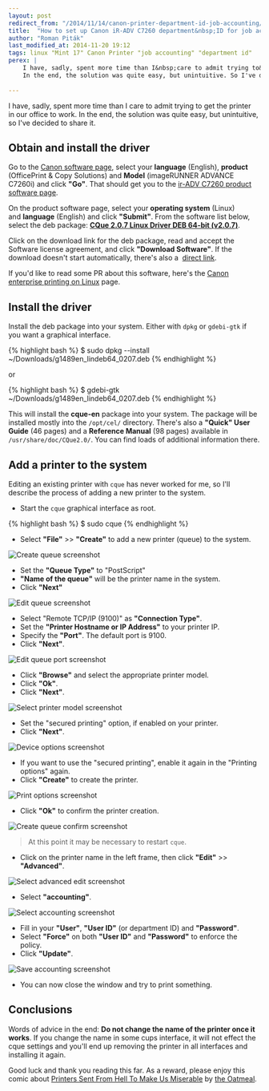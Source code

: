 ```yaml
---
layout: post
redirect_from: "/2014/11/14/canon-printer-department-id-job-accounting/"
title:  "How to set up Canon iR-ADV C7260 department&nbsp;ID for job accounting on Mint&nbsp;17"
author: "Roman Piták"
last_modified_at: 2014-11-20 19:12
tags: linux "Mint 17" Canon Printer "job accounting" "department id"
perex: |
    I have, sadly, spent more time than I&nbsp;care to admit trying to&nbsp;get the&nbsp;printer in&nbsp;our&nbsp;office to&nbsp;work.
    In the end, the solution was quite easy, but unintuitive. So I've decided to share it
    
---
```


I have, sadly, spent more time than I&nbsp;care to admit trying to&nbsp;get the&nbsp;printer in&nbsp;our&nbsp;office to&nbsp;work.
In the end, the solution was quite easy, but unintuitive, so I've decided to share it.  

## Obtain and install the driver

Go to the [Canon software page](http://software.canon-europe.com/), select your
**language** (English), **product** (OfficePrint &&nbsp;Copy Solutions) and&nbsp;**Model** 
(imageRUNNER ADVANCE C7260i) and&nbsp;click&nbsp;**"Go"**. That should get you to 
the&nbsp;[ir-ADV C7260 product software page](http://software.canon-europe.com/products/0011103.asp).   

On the&nbsp;product software page, select your&nbsp;**operating system** (Linux) and&nbsp;**language**
(English) and&nbsp;click&nbsp;**"Submit"**. From the&nbsp;software list below, select the&nbsp;deb&nbsp;package: 
**[CQue 2.0.7 Linux Driver DEB 64-bit (v2.0.7)](http://software.canon-europe.com/software/0045505.asp)**.

Click on the download link for the deb package,
read and accept the Software license agreement, 
and click **"Download Software"**. 
If the download doesn't start automatically, there's also a&nbsp;
[direct link](http://files.canon-europe.com/files/soft45505/software/g1489en_lindeb64_0207.deb).

If you'd like to read some PR about this software, here's 
the&nbsp;[Canon enterprise printing on Linux](http://www.canon-europe.com/For_Work/Solutions/enterpriseprint/#Linux_Printing)
page.

## Install the driver 

Install the deb package into your system. Either with `dpkg` or `gdebi-gtk` if you want a graphical interface.  

{% highlight bash %}
$ sudo dpkg --install ~/Downloads/g1489en_lindeb64_0207.deb
{% endhighlight %}

or

{% highlight bash %}
$ gdebi-gtk ~/Downloads/g1489en_lindeb64_0207.deb
{% endhighlight %}

This will install the **cque-en** package into your system.
The package will be installed mostly into the `/opt/cel/` directory.
There's also a **"Quick" User Guide** (46 pages) and a **Reference Manual** (98 pages) available in `/usr/share/doc/CQue2.0/`.
You can find loads of additional information there. 

## Add a printer to the system

Editing an existing printer with `cque` has never worked for me,
so I'll describe the process of adding a new printer to the system. 

- Start the `cque` graphical interface as root.

{% highlight bash %}
$ sudo cque
{% endhighlight %}

- Select **"File"** >> **"Create"** to add a new printer (queue) to the system.

<img src="{{ site.baseurl }}/public/2014/11/20/01-create-queue.png" alt="Create queue screenshot" />

- Set the **"Queue Type"** to "PostScript"
- **"Name of the queue"** will be the printer name in the system.  
- Click **"Next"**

<img src="{{ site.baseurl }}/public/2014/11/20/02-edit-queue-basic.png" alt="Edit queue screenshot" />

- Select "Remote TCP/IP (9100)" as **"Connection Type"**. 
- Set the **"Printer Hostname or IP Address"** to your printer IP. 
- Specify the **"Port"**. The default port is 9100. 
- Click **"Next"**.

<img src="{{ site.baseurl }}/public/2014/11/20/03-edit-queue-port.png" alt="Edit queue port screenshot" />

- Click **"Browse"** and select the appropriate printer model. 
- Click **"Ok"**.
- Click **"Next"**.

<img src="{{ site.baseurl }}/public/2014/11/20/04-select-queue-model.png" alt="Select printer model screenshot" />

<!--<img src="{{ site.baseurl }}/public/2014/11/20/05-save-queue-model.png" alt="Save printer model screenshot" />-->

- Set the "secured printing" option, if enabled on your printer. 
- Click **"Next"**.

<img src="{{ site.baseurl }}/public/2014/11/20/06-device-options.png" alt="Device options screenshot" />

- If you want to use the "secured printing", enable it again in the "Printing options" again.
- Click **"Create"** to create the printer.

<img src="{{ site.baseurl }}/public/2014/11/20/07-print-options-create.png" alt="Print options screenshot" />

- Click **"Ok"** to confirm the printer creation. 

<img src="{{ site.baseurl }}/public/2014/11/20/08-print-options-confirm.png" alt="Create queue confirm screenshot" />

> At this point it may be necessary to restart `cque`.

- Click on the printer name in the left frame, then click **"Edit"** >> **"Advanced"**.

<img src="{{ site.baseurl }}/public/2014/11/20/09-select-advanced.png" alt="Select advanced edit screenshot" />

- Select **"accounting"**.

<img src="{{ site.baseurl }}/public/2014/11/20/10-select-accounting.png" alt="Select accounting screenshot" />

- Fill in your **"User"**, **"User ID"** (or department ID) and **"Password"**. 
- Select **"Force"** on both **"User ID"** and **"Password"** to enforce the policy.
- Click **"Update"**.

<img src="{{ site.baseurl }}/public/2014/11/20/11-save-accounting.png" alt="Save accounting screenshot" />

- You can now close the window and try to print something. 

## Conclusions

Words of advice in the end: **Do not change the name of the printer once it works**. 
If you change the name in some cups interface, it will not effect the cque settings 
and you'll end up removing the printer in all interfaces and installing it again.  

Good luck and thank you reading this far. As a reward, please enjoy this comic about 
[Printers Sent From Hell To Make Us Miserable](http://theoatmeal.com/comics/printers)
by [the Oatmeal](http://theoatmeal.com/).
